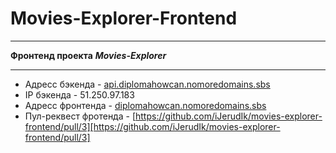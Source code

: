 # Movies-Explorer-Frontend
---

**Фронтенд проекта**
***Movies-Explorer***

---
- Адресс бэкенда - [api.diplomahowcan.nomoredomains.sbs](api.diplomahowcan.nomoredomains.sbs)
- IP бэкенда - 51.250.97.183
- Адресс фронтенда - [diplomahowcan.nomoredomains.sbs](diplomahowcan.nomoredomains.sbs)
- Пул-реквест фротенда - [https://github.com/iJerudIk/movies-explorer-frontend/pull/3][https://github.com/iJerudIk/movies-explorer-frontend/pull/3]
